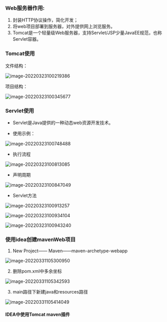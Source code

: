 ### Web服务器作用:

1. 封装HTTP协议操作，简化开发；
2. 将web项目部署到服务器，对外提供网上浏览服务。
3. Tomcat是一个轻量级Web服务器，支持Servlet/JSP少量JavaEE规范，也称Servlet容器。

### Tomcat使用

文件结构：

![image-20220323100219386](C:\Users\ctt\AppData\Roaming\Typora\typora-user-images\image-20220323100219386.png)



项目结构：

![image-20220323100345677](C:\Users\ctt\AppData\Roaming\Typora\typora-user-images\image-20220323100345677.png)

### Servlet使用

* Servlet是Java提供的一种动态web资源开发技术。

* 使用示例：

![image-20220323100748488](C:\Users\ctt\AppData\Roaming\Typora\typora-user-images\image-20220323100748488.png)

* 执行流程

![image-20220323100813085](C:\Users\ctt\AppData\Roaming\Typora\typora-user-images\image-20220323100813085.png)

* 声明周期

![image-20220323100847049](C:\Users\ctt\AppData\Roaming\Typora\typora-user-images\image-20220323100847049.png)

* Servlet方法

![image-20220323100913257](C:\Users\ctt\AppData\Roaming\Typora\typora-user-images\image-20220323100913257.png)

![image-20220323100934104](C:\Users\ctt\AppData\Roaming\Typora\typora-user-images\image-20220323100934104.png)

![image-20220323100943240](C:\Users\ctt\AppData\Roaming\Typora\typora-user-images\image-20220323100943240.png)

### 使用idea创建mavenWeb项目

1. New Project—— Maven——maven-archetype-webapp

![image-20220331105300950](C:\Users\ctt\AppData\Roaming\Typora\typora-user-images\image-20220331105300950.png)

2. 删除pom.xml中多余坐标

![image-20220331105342593](C:\Users\ctt\AppData\Roaming\Typora\typora-user-images\image-20220331105342593.png)

3. main路径下新建java和resources路径

![image-20220331105414049](C:\Users\ctt\AppData\Roaming\Typora\typora-user-images\image-20220331105414049.png)

#### IDEA中使用Tomcat maven插件

